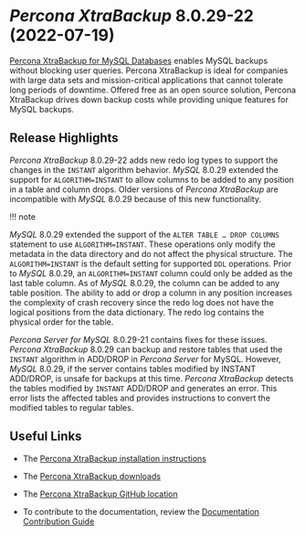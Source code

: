# *Percona XtraBackup* 8.0.29-22 (2022-07-19)

[Percona XtraBackup for MySQL Databases](https://www.percona.com/software/mysql-database/percona-xtrabackup) enables MySQL backups without blocking user queries. Percona XtraBackup is ideal for companies with large data sets and mission-critical applications that cannot tolerate long periods of downtime. Offered free as an open source solution, Percona XtraBackup drives down backup costs while providing unique features for MySQL backups.

## Release Highlights

*Percona XtraBackup* 8.0.29-22 adds new redo log types to support the changes in the `INSTANT` algorithm behavior. *MySQL* 8.0.29 extended the support for `ALGORITHM=INSTANT` to allow columns to be added to any position in a table and column drops. Older versions of *Percona XtraBackup* are incompatible with *MySQL* 8.0.29 because of this new functionality.

!!! note

 *MySQL* 8.0.29 extended the support of the `ALTER TABLE … DROP COLUMNS` statement to use `ALGORITHM=INSTANT`. These operations only modify the metadata in the data directory and do not affect the physical structure. The `ALGORITHM=INSTANT` is the default setting for supported `DDL` operations. Prior to *MySQL* 8.0.29, an `ALGORITHM=INSTANT` column could only be added as the last table column. As of *MySQL* 8.0.29, the column can be added to any table position. The ability to add or drop a column in any position increases the complexity of crash recovery since the redo log does not have the logical positions from the data dictionary. The redo log contains the physical order for the table.

 *Percona Server for MySQL* 8.0.29-21 contains fixes for these issues. *Percona XtraBackup* 8.0.29 can backup and restore tables that used the `INSTANT` algorithm in ADD/DROP in *Percona Server* for MySQL. However, *MySQL* 8.0.29, if the server contains tables modified by INSTANT ADD/DROP, is unsafe for backups at this time. *Percona XtraBackup* detects the tables modified by `INSTANT` ADD/DROP and generates an error. This error lists the affected tables and provides instructions to convert the modified tables to regular tables.

## Useful Links

* The [Percona XtraBackup installation instructions](https://www.percona.com/doc/percona-xtrabackup/8.0/installation.html)

* The [Percona XtraBackup downloads](https://www.percona.com/downloads/Percona-XtraBackup-LATEST/)

* The [Percona XtraBackup GitHub location](https://github.com/percona/percona-xtrabackup)

* To contribute to the documentation, review the [Documentation Contribution Guide](https://github.com/percona/percona-xtrabackup/blob/8.0/storage/innobase/xtrabackup/doc/source/contributing.md)
